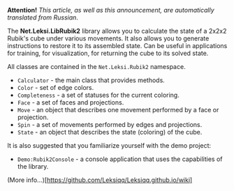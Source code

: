 **Attention!** _This article, as well as this announcement, are automatically translated from Russian_.

The **Net.Leksi.LibRubik2** library allows you to calculate the state of a 2x2x2 Rubik's cube under various movements. It also allows you to generate instructions to restore it to its assembled state. Can be useful in applications for training, for visualization, for returning the cube to its solved state.

All classes are contained in the `Net.Leksi.Rubik2` namespace.

* `Calculator` - the main class that provides methods.
* `Color` - set of edge colors.
* `Completeness` - a set of statuses for the current coloring.
* `Face` - a set of faces and projections.
* `Move` - an object that describes one movement performed by a face or projection.
* `Spin` - a set of movements performed by edges and projections.
* `State` - an object that describes the state (coloring) of the cube.

It is also suggested that you familiarize yourself with the demo project:
- `Demo:Rubik2Console` - a console application that uses the capabilities of the library.

(More info...)[https://github.com/Leksiqq/Leksiqq.github.io/wiki]
